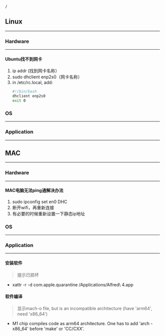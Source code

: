 ```ActivityHistory
/
```
## Linux
---
### Hardware
---
####  Ubuntu找不到网卡
1. ip addr (找到网卡名称）
2. sudo dhclient enp2s0（网卡名称）
3. in /etc/rc.local, add:
	```bash
	#!/bin/bash
	dhclient enp2s0
	exit 0
	```

### OS
---
### Application
---

## MAC
---
### Hardware
---
#### MAC电脑无法ping通解决办法
1. sudo ipconfig set en0 DHC
2. 断开wifi，再重新连接
3. 有必要的时候重新设置一下静态ip地址
### OS
---
### Application
---
#### 安装软件
> 提示已损坏
- xattr -r -d com.apple.quarantine /Applications/Alfred\ 4.app

#### 软件编译
> 显示mach-o file, but is an incompatible architecture (have 'arm64', need 'x86_64')

- M1 chip compiles code as arm64 architecture. One has to add 'arch -x86_64' before 'make' or 'CC/CXX'.